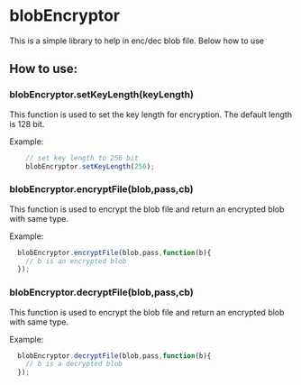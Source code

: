 # blobEncryptor
This is a simple library to help in enc/dec blob file. Below how to use
## How to use:

### blobEncryptor.setKeyLength(keyLength)

This function is used to set the key length for encryption. The default length is 128 bit.

Example:
```js
    // set key length to 256 bit
    blobEncryptor.setKeyLength(256);
```

### blobEncryptor.encryptFile(blob,pass,cb)

This function is used to encrypt the blob file and return an encrypted blob with same type.

Example:
```javascript
  blobEncryptor.encryptFile(blob,pass,function(b){ 
    // b is an encrypted blob 
  });
```
### blobEncryptor.decryptFile(blob,pass,cb)

This function is used to encrypt the blob file and return an encrypted blob with same type. 

Example:
```javascript
  blobEncryptor.decryptFile(blob,pass,function(b){ 
    // b is a decrypted blob 
  });
```
